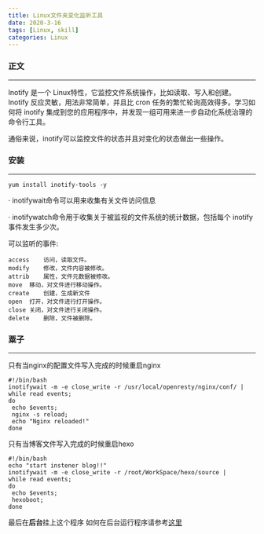 ```yaml
---
title: Linux文件夹变化监听工具
date: 2020-3-16
tags: [Linux, skill]
categories: Linux
---
```


### 正文

---
Inotify 是一个 Linux特性，它监控文件系统操作，比如读取、写入和创建。Inotify 反应灵敏，用法非常简单，并且比 cron 任务的繁忙轮询高效得多。学习如何将 inotify 集成到您的应用程序中，并发现一组可用来进一步自动化系统治理的命令行工具。

通俗来说，inotify可以监控文件的状态并且对变化的状态做出一些操作。

### 安装

---
````
yum install inotify-tools -y
````
 · inotifywait命令可以用来收集有关文件访问信息
 
 · inotifywatch命令用于收集关于被监视的文件系统的统计数据，包括每个 inotify 事件发生多少次。

可以监听的事件:
````
access    访问，读取文件。
modify    修改，文件内容被修改。
attrib    属性，文件元数据被修改。
move  移动，对文件进行移动操作。
create    创建，生成新文件
open  打开，对文件进行打开操作。
close 关闭，对文件进行关闭操作。
delete    删除，文件被删除。
````
### 粟子

---
只有当nginx的配置文件写入完成的时候重启nginx
````
#!/bin/bash
inotifywait -m -e close_write -r /usr/local/openresty/nginx/conf/ |
while read events;
do
 echo $events;
 nginx -s reload;
 echo "Nginx reloaded!"
done
````
只有当博客文件写入完成的时候重启hexo
````
#!/bin/bash
echo "start instener blog!!"
inotifywait -m -e close_write -r /root/WorkSpace/hexo/source |
while read events;
do
 echo $events;
 hexoboot;
done
````
最后在**后台**挂上这个程序
如何在后台运行程序请参考[这里](http://blog.bclz.work/blog/Linux/%E5%90%8E%E5%8F%B0%E8%BF%90%E8%A1%8C%E7%A8%8B%E5%BA%8F/)